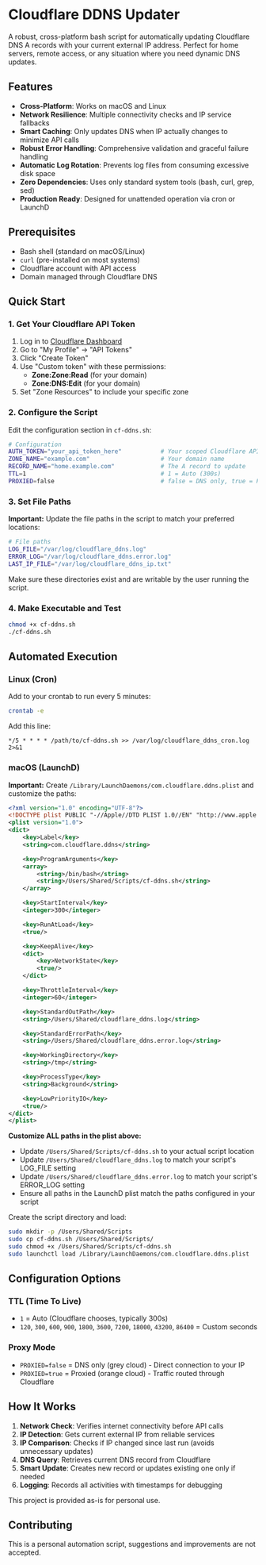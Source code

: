 # Cloudflare DDNS Updater

A robust, cross-platform bash script for automatically updating Cloudflare DNS A records with your current external IP address. Perfect for home servers, remote access, or any situation where you need dynamic DNS updates.

## Features

- **Cross-Platform**: Works on macOS and Linux
- **Network Resilience**: Multiple connectivity checks and IP service fallbacks
- **Smart Caching**: Only updates DNS when IP actually changes to minimize API calls
- **Robust Error Handling**: Comprehensive validation and graceful failure handling
- **Automatic Log Rotation**: Prevents log files from consuming excessive disk space
- **Zero Dependencies**: Uses only standard system tools (bash, curl, grep, sed)
- **Production Ready**: Designed for unattended operation via cron or LaunchD

## Prerequisites

- Bash shell (standard on macOS/Linux)
- `curl` (pre-installed on most systems)
- Cloudflare account with API access
- Domain managed through Cloudflare DNS

## Quick Start

### 1. Get Your Cloudflare API Token

1. Log in to [Cloudflare Dashboard](https://dash.cloudflare.com/)
2. Go to "My Profile" → "API Tokens"
3. Click "Create Token"
4. Use "Custom token" with these permissions:
   - **Zone:Zone:Read** (for your domain)
   - **Zone:DNS:Edit** (for your domain)
5. Set "Zone Resources" to include your specific zone

### 2. Configure the Script

Edit the configuration section in `cf-ddns.sh`:

```bash
# Configuration
AUTH_TOKEN="your_api_token_here"           # Your scoped Cloudflare API token
ZONE_NAME="example.com"                    # Your domain name
RECORD_NAME="home.example.com"             # The A record to update
TTL=1                                      # 1 = Auto (300s)
PROXIED=false                              # false = DNS only, true = Proxied
```

### 3. Set File Paths

**Important:** Update the file paths in the script to match your preferred locations:

```bash
# File paths
LOG_FILE="/var/log/cloudflare_ddns.log"
ERROR_LOG="/var/log/cloudflare_ddns.error.log"
LAST_IP_FILE="/var/log/cloudflare_ddns_ip.txt"
```

Make sure these directories exist and are writable by the user running the script.

### 4. Make Executable and Test

```bash
chmod +x cf-ddns.sh
./cf-ddns.sh
```

## Automated Execution

### Linux (Cron)

Add to your crontab to run every 5 minutes:

```bash
crontab -e
```

Add this line:
```
*/5 * * * * /path/to/cf-ddns.sh >> /var/log/cloudflare_ddns_cron.log 2>&1
```

### macOS (LaunchD)

**Important:** Create `/Library/LaunchDaemons/com.cloudflare.ddns.plist` and customize the paths:

```xml
<?xml version="1.0" encoding="UTF-8"?>
<!DOCTYPE plist PUBLIC "-//Apple//DTD PLIST 1.0//EN" "http://www.apple.com/DTDs/PropertyList-1.0.dtd">
<plist version="1.0">
<dict>
    <key>Label</key>
    <string>com.cloudflare.ddns</string>

    <key>ProgramArguments</key>
    <array>
        <string>/bin/bash</string>
        <string>/Users/Shared/Scripts/cf-ddns.sh</string>
    </array>

    <key>StartInterval</key>
    <integer>300</integer>

    <key>RunAtLoad</key>
    <true/>

    <key>KeepAlive</key>
    <dict>
        <key>NetworkState</key>
        <true/>
    </dict>

    <key>ThrottleInterval</key>
    <integer>60</integer>

    <key>StandardOutPath</key>
    <string>/Users/Shared/cloudflare_ddns.log</string>

    <key>StandardErrorPath</key>
    <string>/Users/Shared/cloudflare_ddns.error.log</string>

    <key>WorkingDirectory</key>
    <string>/tmp</string>

    <key>ProcessType</key>
    <string>Background</string>

    <key>LowPriorityIO</key>
    <true/>
</dict>
</plist>
```
**Customize ALL paths in the plist above:**
- Update `/Users/Shared/Scripts/cf-ddns.sh` to your actual script location
- Update `/Users/Shared/cloudflare_ddns.log` to match your script's LOG_FILE setting
- Update `/Users/Shared/cloudflare_ddns.error.log` to match your script's ERROR_LOG setting
- Ensure all paths in the LaunchD plist match the paths configured in your script

Create the script directory and load:
```bash
sudo mkdir -p /Users/Shared/Scripts
sudo cp cf-ddns.sh /Users/Shared/Scripts/
sudo chmod +x /Users/Shared/Scripts/cf-ddns.sh
sudo launchctl load /Library/LaunchDaemons/com.cloudflare.ddns.plist
```

## Configuration Options

### TTL (Time To Live)
- `1` = Auto (Cloudflare chooses, typically 300s)
- `120`, `300`, `600`, `900`, `1800`, `3600`, `7200`, `18000`, `43200`, `86400` = Custom seconds

### Proxy Mode
- `PROXIED=false` = DNS only (grey cloud) - Direct connection to your IP
- `PROXIED=true` = Proxied (orange cloud) - Traffic routed through Cloudflare

## How It Works

1. **Network Check**: Verifies internet connectivity before API calls
2. **IP Detection**: Gets current external IP from reliable services
3. **IP Comparison**: Checks if IP changed since last run (avoids unnecessary updates)
4. **DNS Query**: Retrieves current DNS record from Cloudflare
5. **Smart Update**: Creates new record or updates existing one only if needed
6. **Logging**: Records all activities with timestamps for debugging

This project is provided as-is for personal use.

## Contributing

This is a personal automation script, suggestions and improvements are not accepted.
